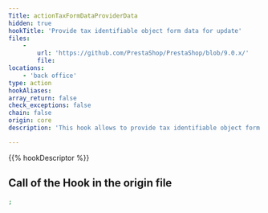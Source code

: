 ```yaml
---
Title: actionTaxFormDataProviderData
hidden: true
hookTitle: 'Provide tax identifiable object form data for update'
files:
    -
        url: 'https://github.com/PrestaShop/PrestaShop/blob/9.0.x/'
        file: 
locations:
    - 'back office'
type: action
hookAliases: 
array_return: false
check_exceptions: false
chain: false
origin: core
description: 'This hook allows to provide tax identifiable object form data which will prefill the form in update/edition page'

---
```


{{% hookDescriptor %}}

## Call of the Hook in the origin file

```php
;
```
